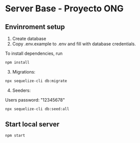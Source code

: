 # Server Base - Proyecto ONG


## Envinroment setup

1) Create database
2) Copy .env.example to .env and fill with database credentials.

To install dependencies, run
``` bash
npm install
```

3) Migrations:
``` bash
npx sequelize-cli db:migrate
```

4) Seeders:

Users password: "12345678"
``` bash
npx sequelize-cli db:seed:all
```

## Start local server

``` bash
npm start
```
